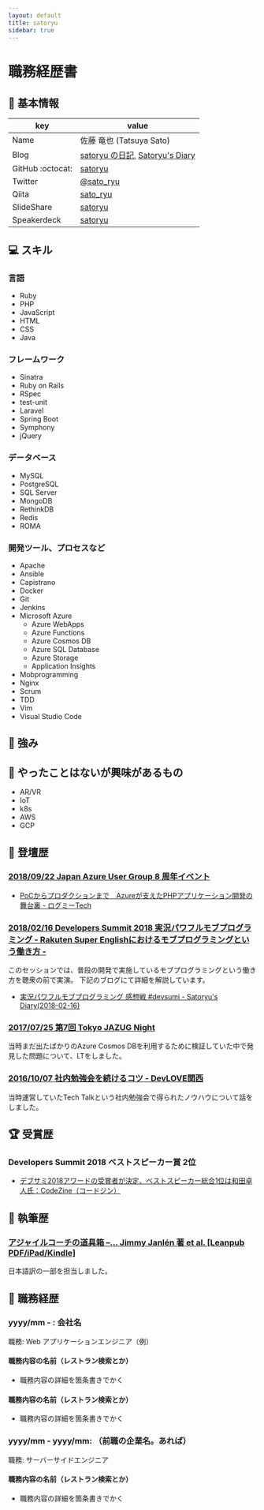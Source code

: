 ```yaml
---
layout: default
title: satoryu
sidebar: true
---
```


# 職務経歴書

## :man: 基本情報

| key              | value                                                                                                      |
| ---------------- | ---------------------------------------------------------------------------------------------------------- |
| Name             | 佐藤 竜也 (Tatsuya Sato)                                                                                   |
| Blog             | [satoryu の日記](https://satoryu.hatenablog.com/), [Satoryu's Diary](https://satoryu-diary.herokuapp.com/) |
| GitHub :octocat: | [satoryu](https://github.com/satoryu)                                                                      |
| Twitter          | [@sato_ryu](https://twitter.com/sato_ryu)                                                                  |
| Qiita            | [sato_ryu](http://qiita.com/sato_ryu)                                                                      |
| SlideShare       | [satoryu](http://www.slideshare.net/satoryu)                                                               |
| Speakerdeck      | [satoryu](https://speakerdeck.com/satoryu)                                                                 |

## :computer: スキル

### 言語

- Ruby
- PHP
- JavaScript
- HTML
- CSS
- Java

### フレームワーク

- Sinatra
- Ruby on Rails
- RSpec
- test-unit
- Laravel
- Spring Boot
- Symphony
- jQuery

### データベース

- MySQL
- PostgreSQL
- SQL Server
- MongoDB
- RethinkDB
- Redis
- ROMA

### 開発ツール、プロセスなど

- Apache
- Ansible
- Capistrano
- Docker
- Git
- Jenkins
- Microsoft Azure
  - Azure WebApps
  - Azure Functions
  - Azure Cosmos DB
  - Azure SQL Database
  - Azure Storage
  - Application Insights
- Mobprogramming
- Nginx
- Scrum
- TDD
- Vim
- Visual Studio Code

## :muscle: 強み

## :telescope: やったことはないが興味があるもの

- AR/VR
- IoT
- k8s
- AWS
- GCP

## :microphone: 登壇歴

### [2018/09/22 Japan Azure User Group 8 周年イベント](https://jazug.connpass.com/event/98033/)

<script async class="speakerdeck-embed" data-id="7bae20a318ad481b891fdf4db3b17a7c" data-ratio="1.33333333333333" src="//speakerdeck.com/assets/embed.js"></script>

* [PoCからプロダクションまで　Azureが支えたPHPアプリケーション開発の舞台裏 - ログミーTech](https://logmi.jp/tech/articles/319412)

### [2018/02/16 Developers Summit 2018 実況パワフルモブプログラミング - Rakuten Super Englishにおけるモブプログラミングという働き方 -](https://event.shoeisha.jp/devsumi/20180215/session/1666/)

このセッションでは、普段の開発で実施しているモブプログラミングという働き方を聴衆の前で実演。
下記のブログにて詳細を解説しています。

* [実況パワフルモブプログラミング 感想戦 #devsumi - Satoryu's Diary(2018-02-16)](https://satoryu-diary.herokuapp.com/20180216.html#p01)

### [2017/07/25 第7回 Tokyo JAZUG Night](https://jazug.connpass.com/event/60573/)

当時まだ出たばかりのAzure Cosmos DBを利用するために検証していた中で発見した問題について、LTをしました。

<script async class="speakerdeck-embed" data-id="2434ec4e8dce41cfbe29cf757ec79bac" data-ratio="1.77777777777778" src="//speakerdeck.com/assets/embed.js"></script>

### [2016/10/07 社内勉強会を続けるコツ - DevLOVE関西](https://devlove-kansai.doorkeeper.jp/events/51876)

当時運営していたTech Talkという社内勉強会で得られたノウハウについて話をしました。

<script async class="speakerdeck-embed" data-id="3470ae6f32d6411e9e20e16121e5fa76" data-ratio="1.33333333333333" src="//speakerdeck.com/assets/embed.js"></script>

## :trophy: 受賞歴

### Developers Summit 2018 ベストスピーカー賞 2位

* [デブサミ2018アワードの受賞者が決定、ベストスピーカー総合1位は和田卓人氏：CodeZine（コードジン）](https://codezine.jp/article/detail/11209)

## :pencil: 執筆歴

### [アジャイルコーチの道具箱 –… Jimmy Janlén 著 et al. [Leanpub PDF/iPad/Kindle]](https://leanpub.com/agiletoolbox-visualizationexamples-japanese)

日本語訳の一部を担当しました。

## :briefcase: 職務経歴

### yyyy/mm - : 会社名

職務: Web アプリケーションエンジニア（例）

#### 職務内容の名前（レストラン検索とか）

- 職務内容の詳細を箇条書きでかく

#### 職務内容の名前（レストラン検索とか）

- 職務内容の詳細を箇条書きでかく

### yyyy/mm - yyyy/mm: （前職の企業名。あれば）

職務: サーバーサイドエンジニア

#### 職務内容の名前（レストラン検索とか）

- 職務内容の詳細を箇条書きでかく
